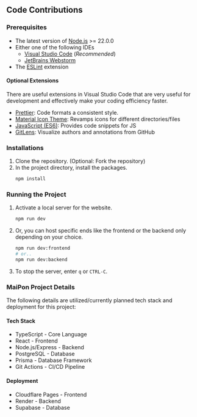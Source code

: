 ## Code Contributions

### Prerequisites

- The latest version of [Node.js](https://nodejs.org/en) >= 22.0.0
- Either one of the following IDEs
  - [Visual Studio Code](https://code.visualstudio.com/) (*Recommended*)
  - [JetBrains Webstorm](https://www.jetbrains.com/webstorm/)
- The [ESLint](https://marketplace.visualstudio.com/items?itemName=dbaeumer.vscode-eslint) extension

#### Optional Extensions
There are useful extensions in Visual Studio Code that are very useful for development and effectively make your coding efficiency faster.
- [Prettier](https://marketplace.visualstudio.com/items?itemName=esbenp.prettier-vscode): Code formats a consistent style.
- [Material Icon Theme](https://marketplace.visualstudio.com/items?itemName=PKief.material-icon-theme): Revamps icons for different directories/files
- [JavaScript (ES6)](https://marketplace.visualstudio.com/items?itemName=xabikos.JavaScriptSnippets): Provides code snippets for JS
- [GitLens](https://marketplace.visualstudio.com/items?itemName=eamodio.gitlens): Visualize authors and annotations from GitHub

### Installations
1. Clone the repository. (Optional: Fork the repository)
2. In the project directory, install the packages.
    ```bash
    npm install
    ```

### Running the Project
1. Activate a local server for the website.
    ```bash
    npm run dev
    ```
2. Or, you can host specific ends like the frontend or the backend only depending on your choice.
    ```bash
    npm run dev:frontend
    # or..
    npm run dev:backend
    ```
3. To stop the server, enter `q` or `CTRL-C`.

### MaiPon Project Details
The following details are utilized/currently planned tech stack and deployment for this project:
#### Tech Stack
- TypeScript - Core Language
- React - Frontend
- Node.js/Express - Backend
- PostgreSQL - Database
- Prisma - Database Framework
- Git Actions - CI/CD Pipeline
#### Deployment
- Cloudflare Pages - Frontend
- Render - Backend
- Supabase - Database